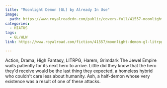 ```yaml
---
title: "Moonlight Demon [GL] by Already In Use"
image:
  path: https://www.royalroadcdn.com/public/covers-full/41557-moonlight-demon-gl-litrpg.jpg
categories:
  - HIATUS
tags:
  - GL/WLW
link: https://www.royalroad.com/fiction/41557/moonlight-demon-gl-litrpg

---
```

Action, Drama, High Fantasy, LITRPG, Harem, Grimdark
The Jewel Empire waits patiently for its next hero to arrive. Little did they know that the hero they'd receive would be the last thing they expected, a homeless hybrid who couldn't care less about humanity. Ash, a half-demon whose very existence was a result of one of these attacks.
